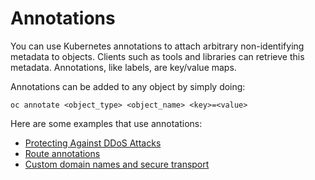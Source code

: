 # Annotations

You can use Kubernetes annotations to attach arbitrary non-identifying metadata to objects. Clients such as tools and libraries can retrieve this metadata. Annotations, like labels, are key/value maps.

Annotations can be added to any object by simply doing:

```
oc annotate <object_type> <object_name> <key>=<value>
```

Here are some examples that use annotations:

* [Protecting Against DDoS Attacks](../../../support/faq/DDos.md)
* [Route annotations](../concepts.md#route)
* [Custom domain names and secure transport](custom-domain.md)

